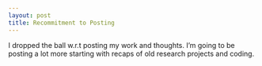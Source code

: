 ```yaml
---
layout: post
title: Recommitment to Posting
---
```


I dropped the ball w.r.t posting my work and thoughts. I’m going to be posting a lot more starting with recaps of old research projects and coding. 
